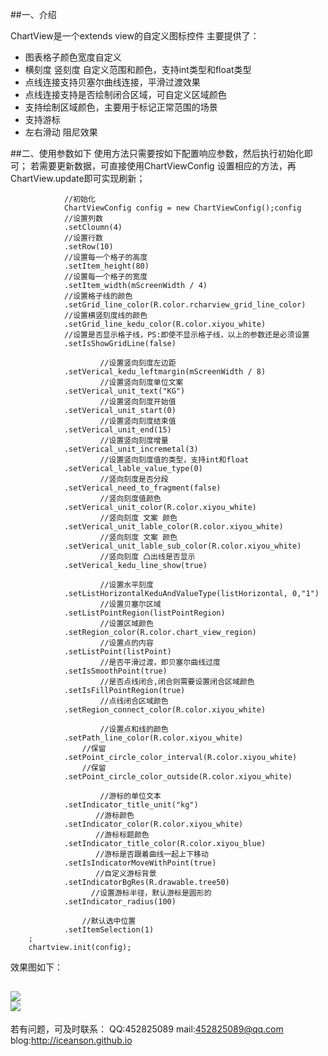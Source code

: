 ﻿##一、介绍

ChartView是一个extends view的自定义图标控件
主要提供了：
    

 - 图表格子颜色宽度自定义
 - 横刻度 竖刻度 自定义范围和颜色，支持int类型和float类型
 - 点线连接支持贝塞尔曲线连接，平滑过渡效果
 - 点线连接支持是否绘制闭合区域，可自定义区域颜色
 - 支持绘制区域颜色，主要用于标记正常范围的场景
 - 支持游标
 - 左右滑动 阻尼效果

##二、使用参数如下
使用方法只需要按如下配置响应参数，然后执行初始化即可；
若需要更新数据，可直接使用ChartViewConfig 设置相应的方法，再ChartView.update即可实现刷新；


                //初始化
                ChartViewConfig config = new ChartViewConfig();config
                //设置列数
                .setCloumn(4)
                //设置行数
                .setRow(10)
                //设置每一个格子的高度
                .setItem_height(80)
                //设置每一个格子的宽度
                .setItem_width(mScreenWidth / 4)
                //设置格子线的颜色
                .setGrid_line_color(R.color.rcharview_grid_line_color)
                //设置横竖刻度线的颜色
                .setGrid_line_kedu_color(R.color.xiyou_white)
                //设置是否显示格子线，PS:即使不显示格子线，以上的参数还是必须设置
                .setIsShowGridLine(false)
                
                        //设置竖向刻度左边距
                .setVerical_kedu_leftmargin(mScreenWidth / 8)
                        //设置竖向刻度单位文案
                .setVerical_unit_text("KG")
                        //设置竖向刻度开始值
                .setVerical_unit_start(0)
                        //设置竖向刻度结束值
                .setVerical_unit_end(15)
                        //设置竖向刻度增量
                .setVerical_unit_incremetal(3)
                        //设置竖向刻度值的类型，支持int和float
                .setVerical_lable_value_type(0)
                        //竖向刻度是否分段
                .setVerical_need_to_fragment(false)
                        //竖向刻度值颜色
                .setVerical_unit_color(R.color.xiyou_white)
                        //竖向刻度 文案 颜色
                .setVerical_unit_lable_color(R.color.xiyou_white)
                        //竖向刻度 文案 颜色
                .setVerical_unit_lable_sub_color(R.color.xiyou_white)
                        //竖向刻度 凸出线是否显示
                .setVerical_kedu_line_show(true)

                        //设置水平刻度
                .setListHorizontalKeduAndValueType(listHorizontal, 0,"1")
                        //设置贝塞尔区域
                .setListPointRegion(listPointRegion)
                        //设置区域颜色
                .setRegion_color(R.color.chart_view_region)
                        //设置点的内容
                .setListPoint(listPoint)
                        //是否平滑过渡，即贝塞尔曲线过度
                .setIsSmoothPoint(true)
                        //是否点线闭合,闭合则需要设置闭合区域颜色
                .setIsFillPointRegion(true)
                        //点线闭合区域颜色
                .setRegion_connect_color(R.color.xiyou_white)

                        //设置点和线的颜色
                .setPath_line_color(R.color.xiyou_white)
                    //保留
                .setPoint_circle_color_interval(R.color.xiyou_white)
                    //保留
                .setPoint_circle_color_outside(R.color.xiyou_white)

                        //游标的单位文本
                .setIndicator_title_unit("kg")
                       //游标颜色
                .setIndicator_color(R.color.xiyou_white)
                       //游标标题颜色
                .setIndicator_title_color(R.color.xiyou_blue)
                       //游标是否跟着曲线一起上下移动
                .setIsIndicatorMoveWithPoint(true)
                       //自定义游标背景
                .setIndicatorBgRes(R.drawable.tree50)
                      //设置游标半径，默认游标是圆形的
                .setIndicator_radius(100)

                    //默认选中位置
                .setItemSelection(1)
        ;
        chartview.init(config);
        
    
效果图如下：

![](http://7xnby9.com1.z0.glb.clouddn.com/sample1.png)	
![](http://7xnby9.com1.z0.glb.clouddn.com/sample3.png)	
----------


若有问题，可及时联系：
QQ:452825089
mail:452825089@qq.com
blog:http://iceanson.github.io
